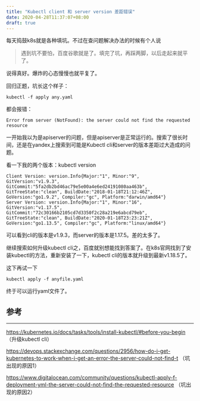 ```yaml
---
title: "Kubectl client 和 server version 差距错误"
date: 2020-04-28T11:37:07+08:00
draft: true
---
```




每天捣鼓k8s就是各种填坑。不过在查问题解决办法的时候有个人说

> 遇到坑不要怕，百度谷歌就是了。填完了坑，再踩两脚，以后走起来就平了。

说得真好。爆炸的心态慢慢也就平复了。

回归正题，坑长这个样子：

```shell
kubectl -f apply any.yaml
```

都会报错：

```shell
Error from server (NotFound): the server could not find the requested resource
```

一开始我以为是apiserver的问题，但是apiserver是正常运行的。搜索了很长时间，还是在yandex上搜索到可能是Kubectl cli和server的版本差距过大造成的问题。

看一下我的两个版本：kubectl version

```
Client Version: version.Info{Major:"1", Minor:"9", GitVersion:"v1.9.3", GitCommit:"5fa2db2bd46ac79e5e00a4e6ed24191080aa463b", GitTreeState:"clean", BuildDate:"2018-01-18T21:12:46Z", GoVersion:"go1.9.2", Compiler:"gc", Platform:"darwin/amd64"}
Server Version: version.Info{Major:"1", Minor:"16", GitVersion:"v1.17.5", GitCommit:"72c30166b2105cd7d3350f2c28a219e6abcd79eb", GitTreeState:"clean", BuildDate:"2020-01-18T23:23:21Z", GoVersion:"go1.13.5", Compiler:"gc", Platform:"linux/amd64"}
```

可以看到cli的版本是v1.9.3，而server的版本是1.17.5。差的太多了。

继续搜索如何升级kubectl cli之，百度就别想能找到答案了。在k8s官网找到了安装kubectl的方法，重新安装了一下，kubectl cli的版本就升级到最新v1.18.5了。

这下再试一下

```shell
kubectl apply -f anyfile.yaml
```

终于可以运行yaml文件了。



## 参考

---

https://kubernetes.io/docs/tasks/tools/install-kubectl/#before-you-begin （升级kubectl cli）

https://devops.stackexchange.com/questions/2956/how-do-i-get-kubernetes-to-work-when-i-get-an-error-the-server-could-not-find-t （坑出现的原因1）

https://www.digitalocean.com/community/questions/kubectl-apply-f-deployment-yml-the-server-could-not-find-the-requested-resource （坑出现的原因2）
